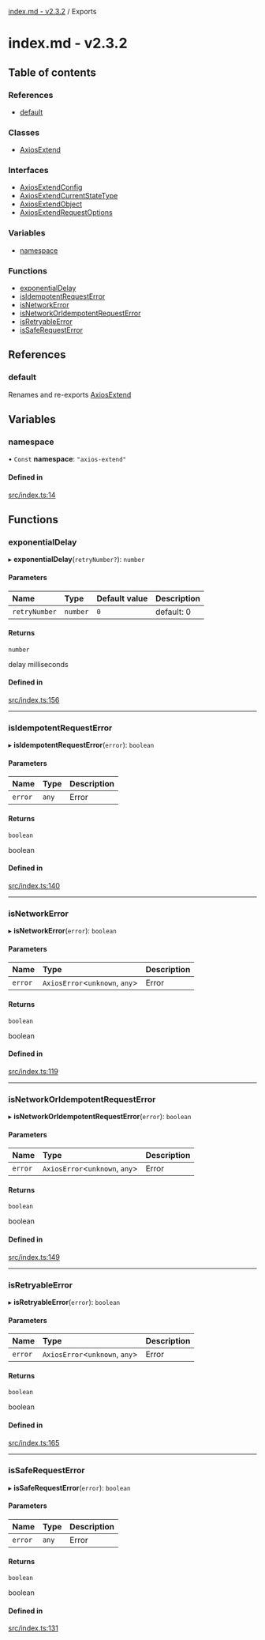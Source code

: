 [index.md - v2.3.2](README.md) / Exports

# index.md - v2.3.2

## Table of contents

### References

- [default](modules.md#default)

### Classes

- [AxiosExtend](classes/AxiosExtend.md)

### Interfaces

- [AxiosExtendConfig](interfaces/AxiosExtendConfig.md)
- [AxiosExtendCurrentStateType](interfaces/AxiosExtendCurrentStateType.md)
- [AxiosExtendObject](interfaces/AxiosExtendObject.md)
- [AxiosExtendRequestOptions](interfaces/AxiosExtendRequestOptions.md)

### Variables

- [namespace](modules.md#namespace)

### Functions

- [exponentialDelay](modules.md#exponentialdelay)
- [isIdempotentRequestError](modules.md#isidempotentrequesterror)
- [isNetworkError](modules.md#isnetworkerror)
- [isNetworkOrIdempotentRequestError](modules.md#isnetworkoridempotentrequesterror)
- [isRetryableError](modules.md#isretryableerror)
- [isSafeRequestError](modules.md#issaferequesterror)

## References

### default

Renames and re-exports [AxiosExtend](classes/AxiosExtend.md)

## Variables

### namespace

• `Const` **namespace**: ``"axios-extend"``

#### Defined in

[src/index.ts:14](https://github.com/saqqdy/axios-ex/blob/e01ff9c/src/index.ts#L14)

## Functions

### exponentialDelay

▸ **exponentialDelay**(`retryNumber?`): `number`

#### Parameters

| Name | Type | Default value | Description |
| :------ | :------ | :------ | :------ |
| `retryNumber` | `number` | `0` | default: 0 |

#### Returns

`number`

delay milliseconds

#### Defined in

[src/index.ts:156](https://github.com/saqqdy/axios-ex/blob/e01ff9c/src/index.ts#L156)

___

### isIdempotentRequestError

▸ **isIdempotentRequestError**(`error`): `boolean`

#### Parameters

| Name | Type | Description |
| :------ | :------ | :------ |
| `error` | `any` | Error |

#### Returns

`boolean`

boolean

#### Defined in

[src/index.ts:140](https://github.com/saqqdy/axios-ex/blob/e01ff9c/src/index.ts#L140)

___

### isNetworkError

▸ **isNetworkError**(`error`): `boolean`

#### Parameters

| Name | Type | Description |
| :------ | :------ | :------ |
| `error` | `AxiosError`<`unknown`, `any`\> | Error |

#### Returns

`boolean`

boolean

#### Defined in

[src/index.ts:119](https://github.com/saqqdy/axios-ex/blob/e01ff9c/src/index.ts#L119)

___

### isNetworkOrIdempotentRequestError

▸ **isNetworkOrIdempotentRequestError**(`error`): `boolean`

#### Parameters

| Name | Type | Description |
| :------ | :------ | :------ |
| `error` | `AxiosError`<`unknown`, `any`\> | Error |

#### Returns

`boolean`

boolean

#### Defined in

[src/index.ts:149](https://github.com/saqqdy/axios-ex/blob/e01ff9c/src/index.ts#L149)

___

### isRetryableError

▸ **isRetryableError**(`error`): `boolean`

#### Parameters

| Name | Type | Description |
| :------ | :------ | :------ |
| `error` | `AxiosError`<`unknown`, `any`\> | Error |

#### Returns

`boolean`

boolean

#### Defined in

[src/index.ts:165](https://github.com/saqqdy/axios-ex/blob/e01ff9c/src/index.ts#L165)

___

### isSafeRequestError

▸ **isSafeRequestError**(`error`): `boolean`

#### Parameters

| Name | Type | Description |
| :------ | :------ | :------ |
| `error` | `any` | Error |

#### Returns

`boolean`

boolean

#### Defined in

[src/index.ts:131](https://github.com/saqqdy/axios-ex/blob/e01ff9c/src/index.ts#L131)
